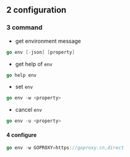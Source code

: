 ## 2 configuration
### 3  command
* get environment message
```go
go env [-json] [property]
```

* get help of `env` 
```go
go help env
```

* set `env` 
```go
go env -w <property>
```

* cancel `env` 
```go
go env -u <property>
```

#### 4   configure
```go
go env -w GOPROXY=https://goproxy.cn,direct
```


